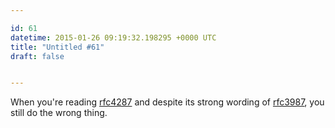 ```yaml
---

id: 61
datetime: 2015-01-26 09:19:32.198295 +0000 UTC
title: "Untitled #61"
draft: false


---
```


When you're reading [rfc4287](https://tools.ietf.org/html/rfc4287) and despite its strong wording of [rfc3987](https://tools.ietf.org/html/rfc3987), you still do the wrong thing.
